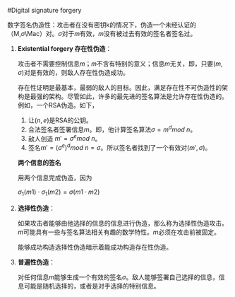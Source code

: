 #Digital signature forgery

数字签名伪造性：攻击者在没有密钥k的情况下，伪造一个未经认证的（M,$\sigma$\Mac）对。$\sigma$对于$m$有效，$m$没有被过去有效的签名者签名过。

1. **Existential forgery 存在性伪造**：

   攻击者不需要控制信息$m$；$m$不含有特别的意义；信息$m$无关，即，只要$(m,\sigma)$对是有效的，则敌人存在性伪造成功。

   存在性证明是最基本，最弱的敌人的目标。因此，满足存在性不可伪造性的架构是最强的架构。尽管如此，许多的最先进的签名算法是允许存在性伪造的。例如，一个RSA伪造。如下，

   1. 让$(n,e)$是RSA的公钥。
   2. 合法签名者签署信息$m$。即，他计算签名算法$\sigma=m^dmod \ n$。
   3. 敌人创造 $m'=\sigma ^ e mod \ n$。
   4. 签名$m'=(\sigma^e)^d mod \ n=\sigma$。所以签名者找到了一个有效对$(m',\sigma)$。

   **两个信息的签名**

   用两个信息完成伪造，因为

   $\sigma_1(m1) \cdot \sigma_1(m2)=\sigma(m1\cdot m2)$

2. **选择性伪造**：

   如果攻击者能够由他选择的信息的信息进行伪造，那么称为选择性伪造攻击。$m$可能具有一些与签名算法相关有趣的数学特性。$m$必须在攻击前被固定。

   能够成功构造选择性伪造暗示着能成功构造存在性伪造。

3. **普遍性伪造**：

   对任何信息$m$能够生成一个有效的签名$\sigma$。敌人能够签署自己选择的信息，信息可能是随机选择的，或者是对手选择的特别信息。
